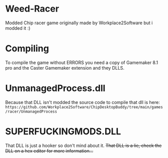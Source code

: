 # Weed-Racer
Modded Chip racer game originally made by Workplace2Software but i modded it :)

# Compiling
To compile the game without ERRORS you need a copy of Gamemaker 8.1 pro and the Caster Gamemaker extension and they DLLS.

# UnmanagedProcess.dll
Because that DLL isn't modded the source code to compile that dll is here: ``https://github.com/Workplace2Software/ChipDesktopBuddy/tree/main/games/racer/UnmanagedProcess``

# SUPERFUCKINGMODS.DLL
That DLL is just a hooker so don't mind about it. ~~That DLL is a lie, check the DLL on a hex editor for more information...~~
